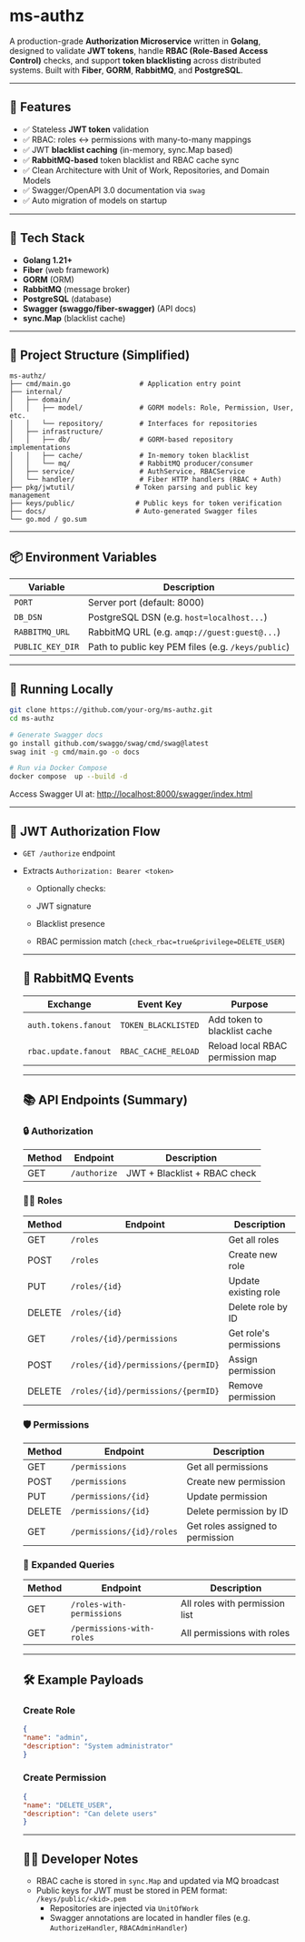 # ms-authz

A production-grade **Authorization Microservice** written in **Golang**, designed to validate **JWT tokens**, handle **RBAC (Role-Based Access Control)** checks, and support **token blacklisting** across distributed systems. Built with **Fiber**, **GORM**, **RabbitMQ**, and **PostgreSQL**.

---

## 🚀 Features

* ✅ Stateless **JWT token** validation
* ✅ RBAC: roles ↔ permissions with many-to-many mappings
* ✅ JWT **blacklist caching** (in-memory, sync.Map based)
* ✅ **RabbitMQ-based** token blacklist and RBAC cache sync
* ✅ Clean Architecture with Unit of Work, Repositories, and Domain Models
* ✅ Swagger/OpenAPI 3.0 documentation via `swag`
* ✅ Auto migration of models on startup

---

## 🧱 Tech Stack

* **Golang 1.21+**
* **Fiber** (web framework)
* **GORM** (ORM)
* **RabbitMQ** (message broker)
* **PostgreSQL** (database)
* **Swagger (swaggo/fiber-swagger)** (API docs)
* **sync.Map** (blacklist cache)

---

## 📁 Project Structure (Simplified)

```
ms-authz/
├── cmd/main.go                 # Application entry point
├── internal/
│   ├── domain/
│   │   ├── model/              # GORM models: Role, Permission, User, etc.
│   │   └── repository/         # Interfaces for repositories
│   ├── infrastructure/
│   │   ├── db/                 # GORM-based repository implementations
│   │   ├── cache/              # In-memory token blacklist
│   │   └── mq/                 # RabbitMQ producer/consumer
│   ├── service/                # AuthService, RBACService
│   └── handler/                # Fiber HTTP handlers (RBAC + Auth)
├── pkg/jwtutil/               # Token parsing and public key management
├── keys/public/               # Public keys for token verification
├── docs/                      # Auto-generated Swagger files
└── go.mod / go.sum
```

---

## 📦 Environment Variables

| Variable         | Description                                        |
| ---------------- | -------------------------------------------------- |
| `PORT`           | Server port (default: 8000)                        |
| `DB_DSN`         | PostgreSQL DSN (e.g. `host=localhost...`)          |
| `RABBITMQ_URL`   | RabbitMQ URL (e.g. `amqp://guest:guest@...`)       |
| `PUBLIC_KEY_DIR` | Path to public key PEM files (e.g. `/keys/public`) |

---

## 🧪 Running Locally

```bash
git clone https://github.com/your-org/ms-authz.git
cd ms-authz

# Generate Swagger docs
go install github.com/swaggo/swag/cmd/swag@latest
swag init -g cmd/main.go -o docs

# Run via Docker Compose
docker compose  up --build -d
```

Access Swagger UI at: [http://localhost:8000/swagger/index.html](http://localhost:8000/swagger/index.html)

---

## 🔐 JWT Authorization Flow

* `GET /authorize` endpoint
* Extracts `Authorization: Bearer <token>`
    * Optionally checks:

    * JWT signature
    * Blacklist presence
    * RBAC permission match (`check_rbac=true&privilege=DELETE_USER`)

    ---

    ## 🔄 RabbitMQ Events

    | Exchange             | Event Key           | Purpose                          |
    | -------------------- | ------------------- | -------------------------------- |
    | `auth.tokens.fanout` | `TOKEN_BLACKLISTED` | Add token to blacklist cache     |
    | `rbac.update.fanout` | `RBAC_CACHE_RELOAD` | Reload local RBAC permission map |

    ---

    ## 📚 API Endpoints (Summary)

    ### 🔒 Authorization

    | Method | Endpoint     | Description                  |
    | ------ | ------------ | ---------------------------- |
    | GET    | `/authorize` | JWT + Blacklist + RBAC check |

    ### 🧑‍💼 Roles

    | Method | Endpoint                           | Description            |
    | ------ | ---------------------------------- | ---------------------- |
    | GET    | `/roles`                           | Get all roles          |
    | POST   | `/roles`                           | Create new role        |
    | PUT    | `/roles/{id}`                      | Update existing role   |
    | DELETE | `/roles/{id}`                      | Delete role by ID      |
    | GET    | `/roles/{id}/permissions`          | Get role's permissions |
    | POST   | `/roles/{id}/permissions/{permID}` | Assign permission      |
    | DELETE | `/roles/{id}/permissions/{permID}` | Remove permission      |

    ### 🛡️ Permissions

    | Method | Endpoint                  | Description                      |
    | ------ | ------------------------- | -------------------------------- |
    | GET    | `/permissions`            | Get all permissions              |
    | POST   | `/permissions`            | Create new permission            |
    | PUT    | `/permissions/{id}`       | Update permission                |
    | DELETE | `/permissions/{id}`       | Delete permission by ID          |
    | GET    | `/permissions/{id}/roles` | Get roles assigned to permission |

    ### 🔁 Expanded Queries

    | Method | Endpoint                  | Description                    |
    | ------ | ------------------------- | ------------------------------ |
    | GET    | `/roles-with-permissions` | All roles with permission list |
    | GET    | `/permissions-with-roles` | All permissions with roles     |

    ---

    ## 🛠 Example Payloads

    ### Create Role

    ```json
    {
    "name": "admin",
    "description": "System administrator"
    }
    ```

    ### Create Permission

    ```json
    {
    "name": "DELETE_USER",
    "description": "Can delete users"
    }
    ```

    ---

    ## 🧑‍💻 Developer Notes

    * RBAC cache is stored in `sync.Map` and updated via MQ broadcast
    * Public keys for JWT must be stored in PEM format: `/keys/public/<kid>.pem`
        * Repositories are injected via `UnitOfWork`
        * Swagger annotations are located in handler files (e.g. `AuthorizeHandler`, `RBACAdminHandler`)
